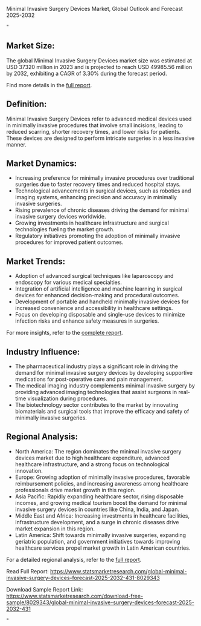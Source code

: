 Minimal Invasive Surgery Devices Market, Global Outlook and Forecast 2025-2032

"<html>
<body>

<h2>Market Size:</h2>
<p>The global Minimal Invasive Surgery Devices market size was estimated at USD 37320 million in 2023 and is projected to reach USD 49985.56 million by 2032, exhibiting a CAGR of 3.30% during the forecast period.</p>
<p>Find more details in the <a href='https://www.statsmarketresearch.com/global-minimal-invasive-surgery-devices-forecast-2025-2032-431-8029343'>full report</a>.</p>

<h2>Definition:</h2>
<p>Minimal Invasive Surgery Devices refer to advanced medical devices used in minimally invasive procedures that involve small incisions, leading to reduced scarring, shorter recovery times, and lower risks for patients. These devices are designed to perform intricate surgeries in a less invasive manner.</p>

<h2>Market Dynamics:</h2>
<ul>
<li>Increasing preference for minimally invasive procedures over traditional surgeries due to faster recovery times and reduced hospital stays.</li>
<li>Technological advancements in surgical devices, such as robotics and imaging systems, enhancing precision and accuracy in minimally invasive surgeries.</li>
<li>Rising prevalence of chronic diseases driving the demand for minimal invasive surgery devices worldwide.</li>
<li>Growing investments in healthcare infrastructure and surgical technologies fueling the market growth.</li>
<li>Regulatory initiatives promoting the adoption of minimally invasive procedures for improved patient outcomes.</li>
</ul>

<h2>Market Trends:</h2>
<ul>
<li>Adoption of advanced surgical techniques like laparoscopy and endoscopy for various medical specialties.</li>
<li>Integration of artificial intelligence and machine learning in surgical devices for enhanced decision-making and procedural outcomes.</li>
<li>Development of portable and handheld minimally invasive devices for increased convenience and accessibility in healthcare settings.</li>
<li>Focus on developing disposable and single-use devices to minimize infection risks and enhance safety measures in surgeries.</li>
</ul>
<p>For more insights, refer to the <a href='https://www.statsmarketresearch.com/global-minimal-invasive-surgery-devices-forecast-2025-2032-431-8029343'>complete report</a>.</p>

<h2>Industry Influence:</h2>
<ul>
<li>The pharmaceutical industry plays a significant role in driving the demand for minimal invasive surgery devices by developing supportive medications for post-operative care and pain management.</li>
<li>The medical imaging industry complements minimal invasive surgery by providing advanced imaging technologies that assist surgeons in real-time visualization during procedures.</li>
<li>The biotechnology sector contributes to the market by innovating biomaterials and surgical tools that improve the efficacy and safety of minimally invasive surgeries.</li>
</ul>

<h2>Regional Analysis:</h2>
<ul>
<li>North America: The region dominates the minimal invasive surgery devices market due to high healthcare expenditure, advanced healthcare infrastructure, and a strong focus on technological innovation.</li>
<li>Europe: Growing adoption of minimally invasive procedures, favorable reimbursement policies, and increasing awareness among healthcare professionals drive market growth in this region.</li>
<li>Asia Pacific: Rapidly expanding healthcare sector, rising disposable incomes, and growing medical tourism boost the demand for minimal invasive surgery devices in countries like China, India, and Japan.</li>
<li>Middle East and Africa: Increasing investments in healthcare facilities, infrastructure development, and a surge in chronic diseases drive market expansion in this region.</li>
<li>Latin America: Shift towards minimally invasive surgeries, expanding geriatric population, and government initiatives towards improving healthcare services propel market growth in Latin American countries.</li>
</ul>
<p>For a detailed regional analysis, refer to the <a href='https://www.statsmarketresearch.com/global-minimal-invasive-surgery-devices-forecast-2025-2032-431-8029343'>full report</a>.</p>

<p>Read Full Report: <a href='https://www.statsmarketresearch.com/global-minimal-invasive-surgery-devices-forecast-2025-2032-431-8029343'>https://www.statsmarketresearch.com/global-minimal-invasive-surgery-devices-forecast-2025-2032-431-8029343</a></p>
<p>Download Sample Report Link: <a href='https://www.statsmarketresearch.com/download-free-sample/8029343/global-minimal-invasive-surgery-devices-forecast-2025-2032-431'>https://www.statsmarketresearch.com/download-free-sample/8029343/global-minimal-invasive-surgery-devices-forecast-2025-2032-431</a></p>

</body>
</html>"
